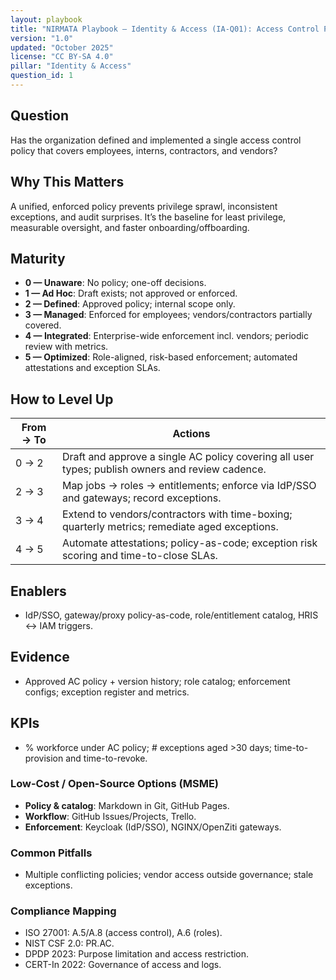 ```yaml
---
layout: playbook
title: "NIRMATA Playbook — Identity & Access (IA-Q01): Access Control Policy Coverage"
version: "1.0"
updated: "October 2025"
license: "CC BY-SA 4.0"
pillar: "Identity & Access"
question_id: 1
---
```


## Question
Has the organization defined and implemented a single access control policy that covers employees, interns, contractors, and vendors?

## Why This Matters
A unified, enforced policy prevents privilege sprawl, inconsistent exceptions, and audit surprises. It’s the baseline for least privilege, measurable oversight, and faster onboarding/offboarding.

## Maturity
- **0 — Unaware**: No policy; one-off decisions.  
- **1 — Ad Hoc**: Draft exists; not approved or enforced.  
- **2 — Defined**: Approved policy; internal scope only.  
- **3 — Managed**: Enforced for employees; vendors/contractors partially covered.  
- **4 — Integrated**: Enterprise-wide enforcement incl. vendors; periodic review with metrics.  
- **5 — Optimized**: Role-aligned, risk-based enforcement; automated attestations and exception SLAs.

## How to Level Up
| From → To | Actions |
|---|---|
|0 → 2| Draft and approve a single AC policy covering all user types; publish owners and review cadence.|
|2 → 3| Map jobs → roles → entitlements; enforce via IdP/SSO and gateways; record exceptions.|
|3 → 4| Extend to vendors/contractors with time-boxing; quarterly metrics; remediate aged exceptions.|
|4 → 5| Automate attestations; policy-as-code; exception risk scoring and time-to-close SLAs.|

## Enablers
- IdP/SSO, gateway/proxy policy-as-code, role/entitlement catalog, HRIS ↔ IAM triggers.

## Evidence
- Approved AC policy + version history; role catalog; enforcement configs; exception register and metrics.

## KPIs
- % workforce under AC policy; # exceptions aged >30 days; time-to-provision and time-to-revoke.

### Low-Cost / Open-Source Options (MSME)
- **Policy & catalog**: Markdown in Git, GitHub Pages.  
- **Workflow**: GitHub Issues/Projects, Trello.  
- **Enforcement**: Keycloak (IdP/SSO), NGINX/OpenZiti gateways.

### Common Pitfalls
- Multiple conflicting policies; vendor access outside governance; stale exceptions.

### Compliance Mapping
- ISO 27001: A.5/A.8 (access control), A.6 (roles).  
- NIST CSF 2.0: PR.AC.  
- DPDP 2023: Purpose limitation and access restriction.  
- CERT-In 2022: Governance of access and logs.


